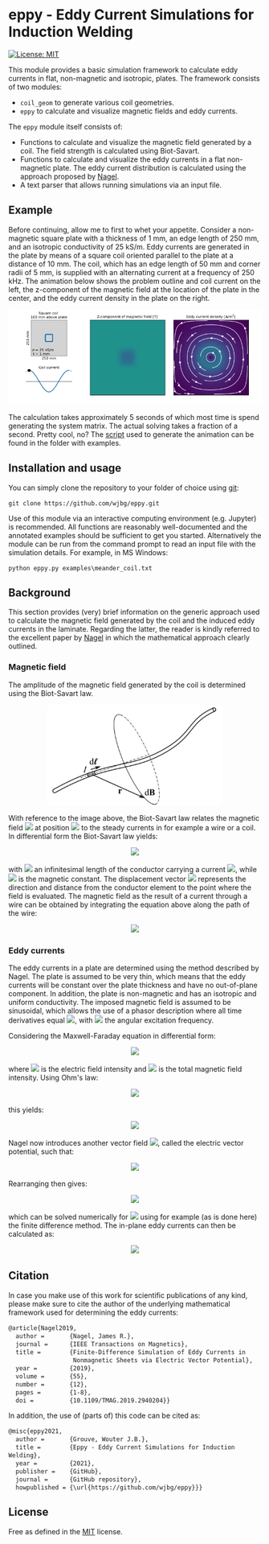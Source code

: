 # eppy - Eddy Current Simulations for Induction Welding

[![License: MIT](https://img.shields.io/badge/License-MIT-yellow.svg)](https://opensource.org/licenses/MIT)

This module provides a basic simulation framework to calculate eddy
currents in flat, non-magnetic and isotropic, plates. The framework
consists of two modules:
* `coil_geom` to generate various coil geometries.
* `eppy` to calculate and visualize magnetic fields and eddy currents.

The `eppy` module itself consists of:
* Functions to calculate and visualize the magnetic field generated by
  a coil. The field strength is calculated using Biot-Savart.
* Functions to calculate and visualize the eddy currents in a flat
  non-magnetic plate. The eddy current distribution is calculated
  using the approach proposed by
  [Nagel](https://ieeexplore.ieee.org/document/8902282).
* A text parser that allows running simulations via an input file.


## Example

Before continuing, allow me to first to whet your appetite. Consider a
non-magnetic square plate with a thickness of 1 mm, an edge length of
250 mm, and an isotropic conductivity of 25 kS/m. Eddy currents are
generated in the plate by means of a square coil oriented parallel to
the plate at a distance of 10 mm. The coil, which has an edge length
of 50 mm and corner radii of 5 mm, is supplied with an alternating
current at a frequency of 250 kHz. The animation below shows the
problem outline and coil current on the left, the z-component of the
magnetic field at the location of the plate in the center, and the
eddy current density in the plate on the right.

<p align="center">
  <img src="img/square_coil.gif" alt="Example: Magnetic field and eddy current distribution for a square coil" />
</p>

The calculation takes approximately 5 seconds of which most time is
spend generating the system matrix. The actual solving takes a
fraction of a second. Pretty cool, no? The
[script](examples/square_coil_parallel.py) used to generate the
animation can be found in the folder with examples.


## Installation and usage

You can simply clone the repository to your folder of choice using
[git](https://git-scm.com/downloads):

```
git clone https://github.com/wjbg/eppy.git
```


Use of this module via an interactive computing environment (e.g.
Jupyter) is recommended. All functions are reasonably well-documented
and the annotated examples should be sufficient to get you started.
Alternatively the module can be run from the command prompt to read an
input file with the simulation details. For example, in MS Windows:

```
python eppy.py examples\meander_coil.txt
```


## Background

This section provides (very) brief information on the generic approach
used to calculate the magnetic field generated by the coil and the
induced eddy currents in the laminate. Regarding the latter, the
reader is kindly referred to the excellent paper by
[Nagel](https://ieeexplore.ieee.org/document/8902282) in which the
mathematical approach clearly outlined.

### Magnetic field

The amplitude of the magnetic field generated by the coil is
determined using the Biot-Savart law.

<p align="center">
  <img src="img/biot_savart.png" alt="Definitions in Biot-Savart law." width="350" />
</p>

With reference to the image above, the Biot-Savart law relates the
magnetic field <img
src="https://latex.codecogs.com/svg.latex?\mathbf{B}"/> at position
<img src="https://latex.codecogs.com/svg.latex?\mathbf{r}"/> to the
steady currents in for example a wire or a coil. In differential form
the Biot-Savart law yields:

<p align="center">
<img src="https://latex.codecogs.com/svg.latex?\textrm{d}\mathbf{B}(\mathbf{r})=\frac{\mu_0I}{4\pi}\frac{\textrm{d}\mathbf{\ell}\times\mathbf{r}}{|\mathbf{r}|^3}"  />
</p>

with <img
src="https://latex.codecogs.com/svg.latex?\textrm{d}\mathbf{\ell}"/>
an infinitesimal length of the conductor carrying a current <img
src="https://latex.codecogs.com/svg.latex?I"/>, while <img
src="https://latex.codecogs.com/svg.latex?\mu_0"/> is the magnetic
constant. The displacement vector <img
src="https://latex.codecogs.com/svg.latex?\mathbf{r}"/> represents the
direction and distance from the conductor element to the point where
the field is evaluated. The magnetic field as the result of a current
through a wire can be obtained by integrating the equation above along
the path of the wire:

<p align="center">
<img src="https://latex.codecogs.com/svg.latex?\mathbf{B_c}(\mathbf{r})=\frac{\mu_0}{4\pi}\int_C\frac{\textrm{d}\mathbf{\ell}\times\mathbf{r}}{|\mathbf{r}|^3}." />
</p>


### Eddy currents

The eddy currents in a plate are determined using the method described
by Nagel. The plate is assumed to be very thin, which means that the
eddy currents will be constant over the plate thickness and have no
out-of-plane component. In addition, the plate is non-magnetic and has
an isotropic and uniform conductivity. The imposed magnetic field is
assumed to be sinusoidal, which allows the use of a phasor description
where all time derivatives equal <img
src="https://latex.codecogs.com/svg.latex?i\omega"/>, with <img
src="https://latex.codecogs.com/svg.latex?\omega"/> the angular
excitation frequency.

Considering the Maxwell-Faraday equation in differential form:

<p align="center">
<img src="https://latex.codecogs.com/svg.latex?\nabla\times\mathbf{E}=-i\omega\mathbf{B}" />
</p>

where <img src="https://latex.codecogs.com/svg.latex?\mathbf{E}"/> is
the electric field intensity and <img
src="https://latex.codecogs.com/svg.latex?\mathbf{B}"/> is the total
magnetic field intensity. Using Ohm's law:

<p align="center">
<img src="https://latex.codecogs.com/svg.latex?\mathbf{E}=\rho\mathbf{J}," />
</p>

this yields:

<p align="center">
<img src="https://latex.codecogs.com/svg.latex?\nabla\times\rho\mathbf{J}=-i\omega\mathbf{B}." />
</p>

Nagel now introduces another vector field <img
src="https://latex.codecogs.com/svg.latex?\mathbf{T}"/>, called the
electric vector potential, such that:

<p align="center">
<img src="https://latex.codecogs.com/svg.latex?\mathbf{J}=\nabla\times\mathbf{T}." />
</p>

Rearranging then gives:

<p align="center">
<img src="https://latex.codecogs.com/svg.latex?\nabla\times(\rho\nabla\times\mathbf{T})=-i\omega\mathbf{B}," />
</p>

which can be solved numerically for <img
src="https://latex.codecogs.com/svg.latex?\mathbf{T}"/> using for
example (as is done here) the finite difference method. The in-plane
eddy currents can then be calculated as:

<p align="center">
<img src="https://latex.codecogs.com/svg.latex?\mathbf{J}=\frac{\partial{T}}{\partial{y}}\mathbf{\bar{x}}-\frac{\partial{T}}{\partial{x}}\mathbf{\bar{y}}."/>
</p>


## Citation

In case you make use of this work for scientific publications of any
kind, please make sure to cite the author of the underlying
mathematical framework used for determining the eddy currents:

```
@article{Nagel2019,
  author =       {Nagel, James R.},
  journal =      {IEEE Transactions on Magnetics},
  title =        {Finite-Difference Simulation of Eddy Currents in
                  Nonmagnetic Sheets via Electric Vector Potential},
  year =         {2019},
  volume =       {55},
  number =       {12},
  pages =        {1-8},
  doi =          {10.1109/TMAG.2019.2940204}}

```

In addition, the use of (parts of) this code can be cited as:
```
@misc{eppy2021,
  author =       {Grouve, Wouter J.B.},
  title =        {Eppy - Eddy Current Simulations for Induction Welding},
  year =         {2021},
  publisher =    {GitHub},
  journal =      {GitHub repository},
  howpublished = {\url{https://github.com/wjbg/eppy}}}
```


## License

Free as defined in the [MIT](https://choosealicense.com/licenses/mit/)
license.
